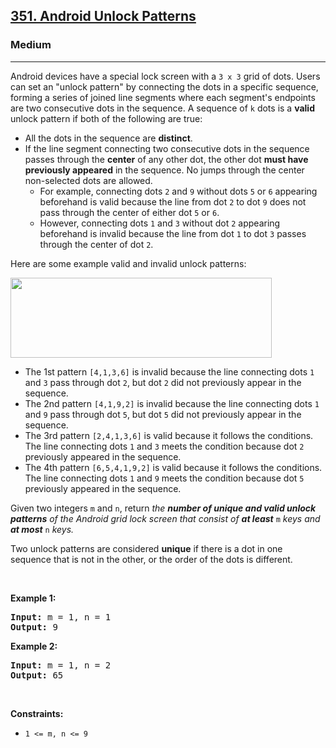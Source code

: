 <h2><a href="https://leetcode.com/problems/android-unlock-patterns/">351. Android Unlock Patterns</a></h2><h3>Medium</h3><hr><div><p>Android devices have a special lock screen with a <code>3 x 3</code> grid of dots. Users can set an "unlock pattern" by connecting the dots in a specific sequence, forming a series of joined line segments where each segment's endpoints are two consecutive dots in the sequence. A sequence of <code>k</code> dots is a <strong>valid</strong> unlock pattern if both of the following are true:</p>

<ul>
	<li>All the dots in the sequence are <strong>distinct</strong>.</li>
	<li>If the line segment connecting two consecutive dots in the sequence passes through the <strong>center</strong> of any other dot, the other dot <strong>must have previously appeared</strong> in the sequence. No jumps through the center non-selected dots are allowed.
	<ul>
		<li>For example, connecting dots <code>2</code> and <code>9</code> without dots <code>5</code> or <code>6</code> appearing beforehand is valid because the line from dot <code>2</code> to dot <code>9</code> does not pass through the center of either dot <code>5</code> or <code>6</code>.</li>
		<li>However, connecting dots <code>1</code> and <code>3</code> without dot <code>2</code> appearing beforehand is invalid because the line from dot <code>1</code> to dot <code>3</code> passes through the center of dot <code>2</code>.</li>
	</ul>
	</li>
</ul>

<p>Here are some example valid and invalid unlock patterns:</p>

<p><img src="https://assets.leetcode.com/uploads/2018/10/12/android-unlock.png" style="width: 418px; height: 128px;"></p>

<ul>
	<li>The 1st pattern <code>[4,1,3,6]</code> is invalid because the line connecting dots <code>1</code> and <code>3</code> pass through dot <code>2</code>, but dot <code>2</code> did not previously appear in the sequence.</li>
	<li>The 2nd pattern <code>[4,1,9,2]</code> is invalid because the line connecting dots <code>1</code> and <code>9</code> pass through dot <code>5</code>, but dot <code>5</code> did not previously appear in the sequence.</li>
	<li>The 3rd pattern <code>[2,4,1,3,6]</code> is valid because it follows the conditions. The line connecting dots <code>1</code> and <code>3</code> meets the condition because dot <code>2</code> previously appeared in the sequence.</li>
	<li>The 4th pattern <code>[6,5,4,1,9,2]</code> is valid because it follows the conditions. The line connecting dots <code>1</code> and <code>9</code> meets the condition because dot <code>5</code> previously appeared in the sequence.</li>
</ul>

<p>Given two integers <code>m</code> and <code>n</code>, return <em>the <strong>number of unique and valid unlock patterns</strong> of the Android grid lock screen that consist of <strong>at least</strong> </em><code>m</code><em> keys and <strong>at most</strong> </em><code>n</code><em> keys.</em></p>

<p>Two unlock patterns are considered <strong>unique</strong> if there is a dot in one sequence that is not in the other, or the order of the dots is different.</p>

<p>&nbsp;</p>
<p><strong>Example 1:</strong></p>

<pre><strong>Input:</strong> m = 1, n = 1
<strong>Output:</strong> 9
</pre>

<p><strong>Example 2:</strong></p>

<pre><strong>Input:</strong> m = 1, n = 2
<strong>Output:</strong> 65
</pre>

<p>&nbsp;</p>
<p><strong>Constraints:</strong></p>

<ul>
	<li><code>1 &lt;= m, n &lt;= 9</code></li>
</ul>
</div>